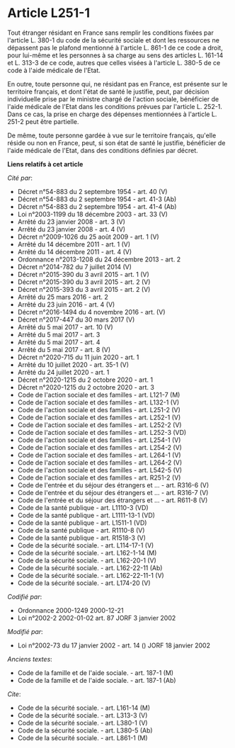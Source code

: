 # Article L251-1

Tout étranger résidant en France sans remplir les conditions fixées par l'article L. 380-1 du code de la sécurité sociale et
dont les ressources ne dépassent pas le plafond mentionné à l'article L. 861-1 de ce code a droit, pour lui-même et les
personnes à sa charge au sens des articles L. 161-14 et L. 313-3 de ce code, autres que celles visées à l'article L. 380-5 de
ce code à l'aide médicale de l'Etat.

En outre, toute personne qui, ne résidant pas en France, est présente sur le territoire français, et dont l'état de santé le
justifie, peut, par décision individuelle prise par le ministre chargé de l'action sociale, bénéficier de l'aide médicale de
l'Etat dans les conditions prévues par l'article L. 252-1. Dans ce cas, la prise en charge des dépenses mentionnées à
l'article L. 251-2 peut être partielle.

De même, toute personne gardée à vue sur le territoire français, qu'elle réside ou non en France, peut, si son état de santé
le justifie, bénéficier de l'aide médicale de l'Etat, dans des conditions définies par décret.

**Liens relatifs à cet article**

_Cité par_:

  - Décret n°54-883 du 2 septembre 1954 - art. 40 (V)
  - Décret n°54-883 du 2 septembre 1954 - art. 41-3 (Ab)
  - Décret n°54-883 du 2 septembre 1954 - art. 41-4 (Ab)
  - Loi n°2003-1199 du 18 décembre 2003 - art. 33 (V)
  - Arrêté du 23 janvier 2008 - art. 3 (V)
  - Arrêté du 23 janvier 2008 - art. 4 (V)
  - Décret n°2009-1026 du 25 août 2009 - art. 1 (V)
  - Arrêté du 14 décembre 2011 - art. 1 (V)
  - Arrêté du 14 décembre 2011 - art. 4 (V)
  - Ordonnance n°2013-1208 du 24 décembre 2013 - art. 2
  - Décret n°2014-782 du 7 juillet 2014 (V)
  - Décret n°2015-390 du 3 avril 2015 - art. 1 (V)
  - Décret n°2015-390 du 3 avril 2015 - art. 2 (V)
  - Décret n°2015-393 du 3 avril 2015 - art. 2 (V)
  - Arrêté du 25 mars 2016 - art. 2
  - Arrêté du 23 juin 2016 - art. 4 (V)
  - Décret n°2016-1494 du 4 novembre 2016 - art. (V)
  - Décret n°2017-447 du 30 mars 2017 (V)
  - Arrêté du 5 mai 2017 - art. 10 (V)
  - Arrêté du 5 mai 2017 - art. 3
  - Arrêté du 5 mai 2017 - art. 4
  - Arrêté du 5 mai 2017 - art. 8 (V)
  - Décret n°2020-715 du 11 juin 2020 - art. 1
  - Arrêté du 10 juillet 2020 - art. 35-1 (V)
  - Arrêté du 24 juillet 2020 - art. 1
  - Décret n°2020-1215 du 2 octobre 2020 - art. 1
  - Décret n°2020-1215 du 2 octobre 2020 - art. 3
  - Code de l'action sociale et des familles - art. L121-7 (M)
  - Code de l'action sociale et des familles - art. L132-1 (V)
  - Code de l'action sociale et des familles - art. L251-2 (V)
  - Code de l'action sociale et des familles - art. L252-1 (V)
  - Code de l'action sociale et des familles - art. L252-2 (V)
  - Code de l'action sociale et des familles - art. L252-3 (VD)
  - Code de l'action sociale et des familles - art. L254-1 (V)
  - Code de l'action sociale et des familles - art. L254-2 (V)
  - Code de l'action sociale et des familles - art. L264-1 (V)
  - Code de l'action sociale et des familles - art. L264-2 (V)
  - Code de l'action sociale et des familles - art. L542-5 (V)
  - Code de l'action sociale et des familles - art. R251-2 (V)
  - Code de l'entrée et du séjour des étrangers et ... - art. R316-6 (V)
  - Code de l'entrée et du séjour des étrangers et ... - art. R316-7 (V)
  - Code de l'entrée et du séjour des étrangers et ... - art. R611-8 (V)
  - Code de la santé publique - art. L1110-3 (VD)
  - Code de la santé publique - art. L1111-13-1 (VD)
  - Code de la santé publique - art. L1511-1 (VD)
  - Code de la santé publique - art. R1110-8 (V)
  - Code de la santé publique - art. R1518-3 (V)
  - Code de la sécurité sociale. - art. L114-17-1 (V)
  - Code de la sécurité sociale. - art. L162-1-14 (M)
  - Code de la sécurité sociale. - art. L162-20-1 (V)
  - Code de la sécurité sociale. - art. L162-22-11 (Ab)
  - Code de la sécurité sociale. - art. L162-22-11-1 (V)
  - Code de la sécurité sociale. - art. L174-20 (V)

_Codifié par_:

  - Ordonnance 2000-1249 2000-12-21
  - Loi n°2002-2 2002-01-02 art. 87 JORF 3 janvier 2002

_Modifié par_:

  - Loi n°2002-73 du 17 janvier 2002 - art. 14 () JORF 18 janvier 2002

_Anciens textes_:

  - Code de la famille et de l'aide sociale. - art. 187-1 (M)
  - Code de la famille et de l'aide sociale. - art. 187-1 (Ab)

_Cite_:

  - Code de la sécurité sociale. - art. L161-14 (M)
  - Code de la sécurité sociale. - art. L313-3 (V)
  - Code de la sécurité sociale. - art. L380-1 (V)
  - Code de la sécurité sociale. - art. L380-5 (Ab)
  - Code de la sécurité sociale. - art. L861-1 (M)
